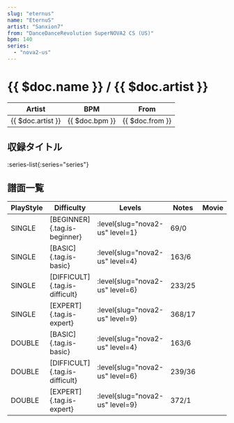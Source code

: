 ```yaml
---
slug: "eternus"
name: "EternuS"
artist: "Sanxion7"
from: "DanceDanceRevolution SuperNOVA2 CS (US)"
bpm: 140
series:
  - "nova2-us"
---
```


# {{ $doc.name }} / {{ $doc.artist }}

|Artist|BPM|From|
|------|---|----|
|{{ $doc.artist }}|{{ $doc.bpm }}|{{ $doc.from }}|

## 収録タイトル

:series-list{:series="series"}

## 譜面一覧

|PlayStyle|Difficulty|Levels|Notes|Movie|
|---------|----------|------|-----|-----|
|SINGLE|[BEGINNER]{.tag.is-beginner}|:level{slug="nova2-us" level=1}|69/0||
|SINGLE|[BASIC]{.tag.is-basic}|:level{slug="nova2-us" level=4}|163/6||
|SINGLE|[DIFFICULT]{.tag.is-difficult}|:level{slug="nova2-us" level=6}|233/25||
|SINGLE|[EXPERT]{.tag.is-expert}|:level{slug="nova2-us" level=9}|368/17||
|DOUBLE|[BASIC]{.tag.is-basic}|:level{slug="nova2-us" level=4}|163/6||
|DOUBLE|[DIFFICULT]{.tag.is-difficult}|:level{slug="nova2-us" level=6}|239/36||
|DOUBLE|[EXPERT]{.tag.is-expert}|:level{slug="nova2-us" level=9}|372/1||
